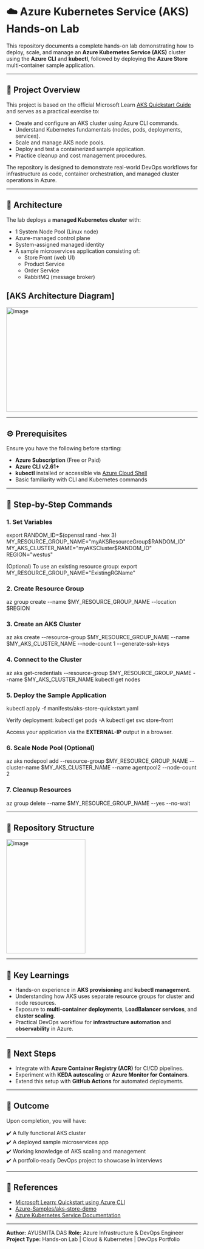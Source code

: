 # ☁️ Azure Kubernetes Service (AKS) Hands-on Lab

This repository documents a complete hands-on lab demonstrating how to deploy, scale, and manage an **Azure Kubernetes Service (AKS)** cluster using the **Azure CLI** and **kubectl**, followed by deploying the **Azure Store** multi-container sample application.

---

## 📘 Project Overview

This project is based on the official Microsoft Learn [AKS Quickstart Guide](https://learn.microsoft.com/en-us/azure/aks/learn/quick-kubernetes-deploy-cli) and serves as a practical exercise to:
- Create and configure an AKS cluster using Azure CLI commands.
- Understand Kubernetes fundamentals (nodes, pods, deployments, services).
- Scale and manage AKS node pools.
- Deploy and test a containerized sample application.
- Practice cleanup and cost management procedures.

The repository is designed to demonstrate real-world DevOps workflows for infrastructure as code, container orchestration, and managed cluster operations in Azure.

---

## 🧱 Architecture

The lab deploys a **managed Kubernetes cluster** with:
- 1 System Node Pool (Linux node)
- Azure-managed control plane
- System-assigned managed identity
- A sample microservices application consisting of:  
  - Store Front (web UI)  
  - Product Service  
  - Order Service  
  - RabbitMQ (message broker)

## [AKS Architecture Diagram]
<img width="764" height="275" alt="image" src="https://github.com/user-attachments/assets/2803222e-7c0c-433b-8760-8e2015cdd43b" />


---

## ⚙️ Prerequisites

Ensure you have the following before starting:

- **Azure Subscription** (Free or Paid)
- **Azure CLI v2.61+**
- **kubectl** installed or accessible via [Azure Cloud Shell](https://shell.azure.com)
- Basic familiarity with CLI and Kubernetes commands

---

## 🚀 Step-by-Step Commands

### 1. Set Variables
export RANDOM_ID=$(openssl rand -hex 3)
MY_RESOURCE_GROUP_NAME="myAKSResourceGroup$RANDOM_ID"
MY_AKS_CLUSTER_NAME="myAKSCluster$RANDOM_ID"
REGION="westus"



(Optional) To use an existing resource group:
export MY_RESOURCE_GROUP_NAME="ExistingRGName"



### 2. Create Resource Group
az group create --name $MY_RESOURCE_GROUP_NAME --location $REGION



### 3. Create an AKS Cluster
az aks create
--resource-group $MY_RESOURCE_GROUP_NAME
--name $MY_AKS_CLUSTER_NAME
--node-count 1
--generate-ssh-keys



### 4. Connect to the Cluster
az aks get-credentials --resource-group $MY_RESOURCE_GROUP_NAME --name $MY_AKS_CLUSTER_NAME
kubectl get nodes



### 5. Deploy the Sample Application
kubectl apply -f manifests/aks-store-quickstart.yaml

Verify deployment:
kubectl get pods -A
kubectl get svc store-front


Access your application via the **EXTERNAL-IP** output in a browser.

### 6. Scale Node Pool (Optional)
az aks nodepool add
--resource-group $MY_RESOURCE_GROUP_NAME
--cluster-name $MY_AKS_CLUSTER_NAME
--name agentpool2
--node-count 2


### 7. Cleanup Resources
az group delete --name $MY_RESOURCE_GROUP_NAME --yes --no-wait


---

## 📂 Repository Structure

<img width="208" height="300" alt="image" src="https://github.com/user-attachments/assets/2a2a981d-7412-465b-83cd-092f7f35b916" />



---

## 🧠 Key Learnings

- Hands-on experience in **AKS provisioning** and **kubectl management**.
- Understanding how AKS uses separate resource groups for cluster and node resources.
- Exposure to **multi-container deployments**, **LoadBalancer services**, and **cluster scaling**.
- Practical DevOps workflow for **infrastructure automation** and **observability** in Azure.

---

## 🧩 Next Steps

- Integrate with **Azure Container Registry (ACR)** for CI/CD pipelines.
- Experiment with **KEDA autoscaling** or **Azure Monitor for Containers**.
- Extend this setup with **GitHub Actions** for automated deployments.

---

## 🏁 Outcome

Upon completion, you will have:

✔️ A fully functional AKS cluster  
✔️ A deployed sample microservices app  
✔️ Working knowledge of AKS scaling and management  
✔️ A portfolio-ready DevOps project to showcase in interviews  

---

## 📜 References

- [Microsoft Learn: Quickstart using Azure CLI](https://learn.microsoft.com/en-us/azure/aks/learn/quick-kubernetes-deploy-cli)
- [Azure-Samples/aks-store-demo](https://github.com/Azure-Samples/aks-store-demo)
- [Azure Kubernetes Service Documentation](https://learn.microsoft.com/en-us/azure/aks/)

---

**Author:** AYUSMITA DAS
**Role:** Azure Infrastructure & DevOps Engineer  
**Project Type:** Hands-on Lab | Cloud & Kubernetes | DevOps Portfolio
